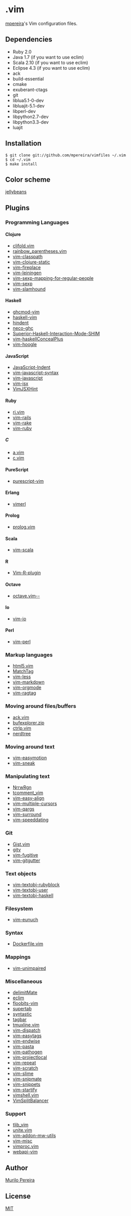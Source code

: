 # .vim

[mpereira](https://github.com/mpereira)'s Vim configuration files.

## Dependencies
  - Ruby 2.0
  - Java 1.7 (if you want to use eclim)
  - Scala 2.10 (if you want to use eclim)
  - Eclipse 4.3 (if you want to use eclim)
  - ack
  - build-essential
  - cmake
  - exuberant-ctags
  - git
  - liblua5.1-0-dev
  - libluajit-5.1-dev
  - libperl-dev
  - libpython2.7-dev
  - libpython3.3-dev
  - luajit

## Installation
    $ git clone git://github.com/mpereira/vimfiles ~/.vim
    $ cd ~/.vim
    $ make install

## Color scheme
  [jellybeans](https://github.com/vim-scripts/jellybeans.vim)

## Plugins

### Programming Languages

#### Clojure

- [cljfold.vim](https://github.com/gberenfield/cljfold.vim.git)
- [rainbow_parentheses.vim](https://github.com/kien/rainbow_parentheses.vim.git)
- [vim-classpath](https://github.com/tpope/vim-classpath.git)
- [vim-clojure-static](https://github.com/guns/vim-clojure-static.git)
- [vim-fireplace](https://github.com/tpope/vim-fireplace.git)
- [vim-leiningen](https://github.com/tpope/vim-leiningen.git)
- [vim-sexp-mapping-for-regular-people](https://github.com/tpope/vim-sexp-mappings-for-regular-people.git)
- [vim-sexp](https://github.com/guns/vim-sexp.git)
- [vim-slamhound](https://github.com/guns/vim-slamhound.git)


#### Haskell

- [ghcmod-vim](https://github.com/eagletmt/ghcmod-vim.git)
- [haskell-vim](https://github.com/raichoo/haskell-vim.git)
- [hindent](https://github.com/chrisdone/hindent.git)
- [neco-ghc](https://github.com/eagletmt/neco-ghc.git)
- [Superior-Haskell-Interaction-Mode-SHIM](https://github.com/vim-scripts/Superior-Haskell-Interaction-Mode-SHIM.git)
- [vim-haskellConcealPlus](https://github.com/enomsg/vim-haskellConcealPlus.git)
- [vim-hoogle](https://github.com/Twinside/vim-hoogle.git)

#### JavaScript

- [JavaScript-Indent](https://github.com/vim-scripts/JavaScript-Indent.git)
- [vim-javascript-syntax](https://github.com/jelera/vim-javascript-syntax.git)
- [vim-javascript](https://github.com/pangloss/vim-javascript.git)
- [vim-jsx](https://github.com/mxw/vim-jsx.git)
- [VimJSXHint](https://github.com/jordwalke/VimJSXHint.git)

#### Ruby

- [ri.vim](https://github.com/danchoi/ri.vim.git)
- [vim-rails](https://github.com/tpope/vim-rails.git)
- [vim-rake](https://github.com/tpope/vim-rake.git)
- [vim-ruby](https://github.com/vim-ruby/vim-ruby.git)

##### C

- [a.vim](https://github.com/vim-scripts/a.vim.git)
- [c.vim](https://github.com/vim-scripts/c.vim.git)

#### PureScript

- [purescript-vim](https://github.com/raichoo/purescript-vim.git)

#### Erlang

- [vimerl](https://github.com/jimenezrick/vimerl.git)

#### Prolog

- [prolog.vim](https://github.com/adimit/prolog.vim.git)

#### Scala

- [vim-scala](https://github.com/derekwyatt/vim-scala.git)

#### R

- [Vim-R-plugin](https://github.com/jcfaria/Vim-R-plugin.git)

#### Octave
- [octave.vim--](https://github.com/vim-scripts/octave.vim--.git)

#### Io

- [vim-io](https://github.com/xhr/vim-io.git)

#### Perl

- [vim-perl](https://github.com/vim-perl/vim-perl.git)

### Markup languages

- [html5.vim](https://github.com/othree/html5.vim)
- [MatchTag](https://github.com/gregsexton/MatchTag.git)
- [vim-less](https://github.com/lunaru/vim-less.git)
- [vim-markdown](https://github.com/plasticboy/vim-markdown.git)
- [vim-orgmode](https://github.com/jceb/vim-orgmode.git)
- [vim-ragtag](https://github.com/tpope/vim-ragtag.git)

### Moving around files/buffers

- [ack.vim](https://github.com/mileszs/ack.vim.git)
- [bufexplorer.zip](https://github.com/vim-scripts/bufexplorer.zip.git)
- [ctrlp.vim](https://github.com/kien/ctrlp.vim.git)
- [nerdtree](https://github.com/scrooloose/nerdtree.git)

### Moving around text

- [vim-easymotion](https://github.com/Lokaltog/vim-easymotion)
- [vim-sneak](https://github.com/justinmk/vim-sneak.git)

### Manipulating text

- [NrrwRgn](https://github.com/chrisbra/NrrwRgn.git)
- [tcomment_vim](https://github.com/tomtom/tcomment_vim.git)
- [vim-easy-align](https://github.com/junegunn/vim-easy-align.git)
- [vim-multiple-cursors](https://github.com/terryma/vim-multiple-cursors.git)
- [vim-qargs](https://github.com/nelstrom/vim-qargs.git)
- [vim-surround](https://github.com/tpope/vim-surround.git)
- [vim-speeddating](https://github.com/tpope/vim-speeddating.git)

### Git

- [Gist.vim](https://github.com/vim-scripts/Gist.vim.git)
- [gitv](https://github.com/vim-scripts/gitv.git)
- [vim-fugitive](https://github.com/tpope/vim-fugitive.git)
- [vim-gitgutter](https://github.com/airblade/vim-gitgutter.git)

### Text objects

- [vim-textobj-rubyblock](https://github.com/nelstrom/vim-textobj-rubyblock.git)
- [vim-textobj-user](https://github.com/kana/vim-textobj-user.git)
- [vim-textobj-haskell](https://github.com/gilligan/vim-textobj-haskell.git)

### Filesystem

- [vim-eunuch](https://github.com/tpope/vim-eunuch.git)

### Syntax

- [Dockerfile.vim](https://github.com/ekalinin/Dockerfile.vim.git)

### Mappings

- [vim-unimpaired](https://github.com/tpope/vim-unimpaired.git)

### Miscellaneous

- [delimitMate](https://github.com/Raimondi/delimitMate.git)
- [eclim](https://github.com/ervandew/eclim/tree/master/org.eclim.vimplugin/vim/eclim)
- [floobits-vim](https://github.com/Floobits/floobits-vim)
- [supertab](https://github.com/ervandew/supertab.git)
- [syntastic](https://github.com/scrooloose/syntastic.git)
- [tagbar](https://github.com/majutsushi/tagbar.git)
- [tmuxline.vim](https://github.com/edkolev/tmuxline.vim.git)
- [vim-dispatch](https://github.com/tpope/vim-dispatch.git)
- [vim-easytags](https://github.com/xolox/vim-easytags.git)
- [vim-endwise](https://github.com/tpope/vim-endwise.git)
- [vim-pasta](https://github.com/sickill/vim-pasta.git)
- [vim-pathogen](https://github.com/tpope/vim-pathogen.git)
- [vim-projectlocal](https://github.com/krisajenkins/vim-projectlocal.git)
- [vim-repeat](https://github.com/tpope/vim-repeat.git)
- [vim-scratch](https://github.com/duff/vim-scratch.git)
- [vim-slime](https://github.com/jpalardy/vim-slime.git)
- [vim-snipmate](https://github.com/SirVer/ultisnips)
- [vim-snippets](https://github.com/honza/vim-snippets.git)
- [vim-startify](https://github.com/mhinz/vim-startify.git)
- [vimshell.vim](https://github.com/Shougo/vimshell.vim.git)
- [VimSplitBalancer](https://github.com/jordwalke/VimSplitBalancer.git)

### Support

- [tlib_vim](https://github.com/tomtom/tlib_vim.git)
- [unite.vim](https://github.com/Shougo/unite.vim.git)
- [vim-addon-mw-utils](https://github.com/MarcWeber/vim-addon-mw-utils.git)
- [vim-misc](https://github.com/xolox/vim-misc.git)
- [vimproc.vim](https://github.com/Shougo/vimproc.vim.git)
- [webapi-vim](https://github.com/mattn/webapi-vim.git)

## Author
  [Murilo Pereira](http://murilopereira.com)

## License
  [MIT](http://opensource.org/licenses/MIT)
